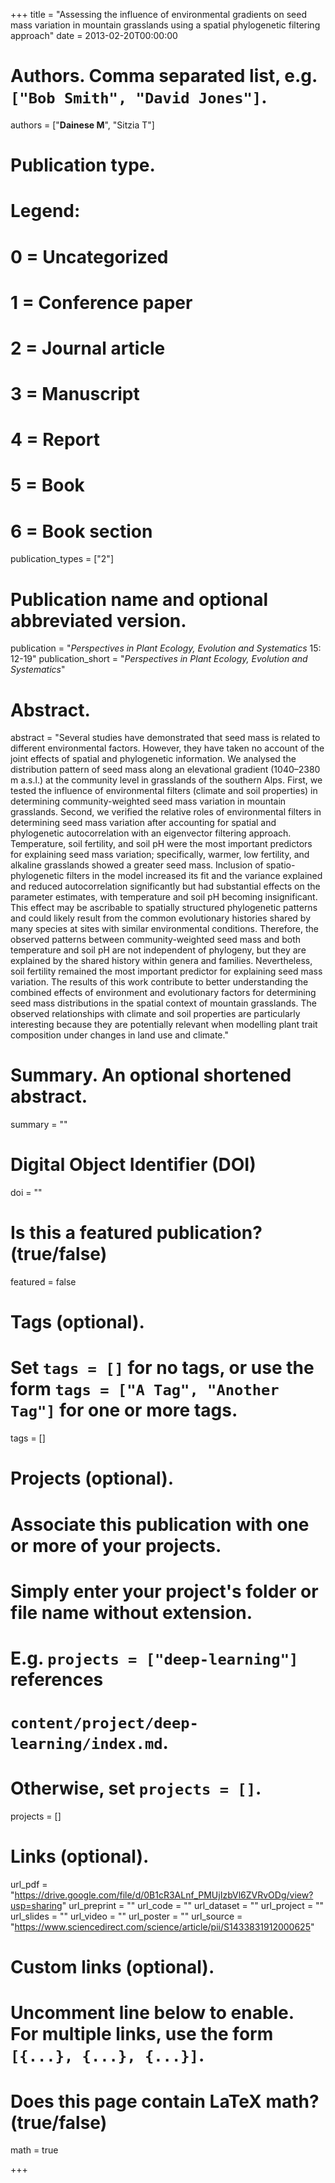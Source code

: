+++
title = "Assessing the influence of environmental gradients on seed mass variation in mountain grasslands using a spatial phylogenetic filtering approach"
date = 2013-02-20T00:00:00

# Authors. Comma separated list, e.g. `["Bob Smith", "David Jones"]`.
authors = ["**Dainese M**", "Sitzia T"]

# Publication type.
# Legend:
# 0 = Uncategorized
# 1 = Conference paper
# 2 = Journal article
# 3 = Manuscript
# 4 = Report
# 5 = Book
# 6 = Book section
publication_types = ["2"]

# Publication name and optional abbreviated version.
publication = "*Perspectives in Plant Ecology, Evolution and Systematics* 15: 12-19"
publication_short = "*Perspectives in Plant Ecology, Evolution and Systematics*"

# Abstract.
abstract = "Several studies have demonstrated that seed mass is related to different environmental factors. However, they have taken no account of the joint effects of spatial and phylogenetic information. We analysed the distribution pattern of seed mass along an elevational gradient (1040–2380 m a.s.l.) at the community level in grasslands of the southern Alps. First, we tested the influence of environmental filters (climate and soil properties) in determining community-weighted seed mass variation in mountain grasslands. Second, we verified the relative roles of environmental filters in determining seed mass variation after accounting for spatial and phylogenetic autocorrelation with an eigenvector filtering approach. Temperature, soil fertility, and soil pH were the most important predictors for explaining seed mass variation; specifically, warmer, low fertility, and alkaline grasslands showed a greater seed mass. Inclusion of spatio-phylogenetic filters in the model increased its fit and the variance explained and reduced autocorrelation significantly but had substantial effects on the parameter estimates, with temperature and soil pH becoming insignificant. This effect may be ascribable to spatially structured phylogenetic patterns and could likely result from the common evolutionary histories shared by many species at sites with similar environmental conditions. Therefore, the observed patterns between community-weighted seed mass and both temperature and soil pH are not independent of phylogeny, but they are explained by the shared history within genera and families. Nevertheless, soil fertility remained the most important predictor for explaining seed mass variation. The results of this work contribute to better understanding the combined effects of environment and evolutionary factors for determining seed mass distributions in the spatial context of mountain grasslands. The observed relationships with climate and soil properties are particularly interesting because they are potentially relevant when modelling plant trait composition under changes in land use and climate."

# Summary. An optional shortened abstract.
summary = ""

# Digital Object Identifier (DOI)
doi = ""

# Is this a featured publication? (true/false)
featured = false

# Tags (optional).
#   Set `tags = []` for no tags, or use the form `tags = ["A Tag", "Another Tag"]` for one or more tags.
tags = []

# Projects (optional).
#   Associate this publication with one or more of your projects.
#   Simply enter your project's folder or file name without extension.
#   E.g. `projects = ["deep-learning"]` references 
#   `content/project/deep-learning/index.md`.
#   Otherwise, set `projects = []`.
projects = []

# Links (optional).
url_pdf = "https://drive.google.com/file/d/0B1cR3ALnf_PMUjIzbVl6ZVRvODg/view?usp=sharing"
url_preprint = ""
url_code = ""
url_dataset = ""
url_project = ""
url_slides = ""
url_video = ""
url_poster = ""
url_source = "https://www.sciencedirect.com/science/article/pii/S1433831912000625"

# Custom links (optional).
#   Uncomment line below to enable. For multiple links, use the form `[{...}, {...}, {...}]`.

# Does this page contain LaTeX math? (true/false)
math = true

+++
